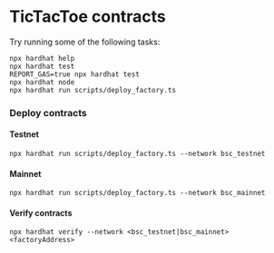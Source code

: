 # TicTacToe contracts


Try running some of the following tasks:

```shell
npx hardhat help
npx hardhat test
REPORT_GAS=true npx hardhat test
npx hardhat node
npx hardhat run scripts/deploy_factory.ts
```

### Deploy contracts

#### Testnet

```shell
npx hardhat run scripts/deploy_factory.ts --network bsc_testnet
```

#### Mainnet

```shell
npx hardhat run scripts/deploy_factory.ts --network bsc_mainnet
```

#### Verify contracts

```shell
npx hardhat verify --network <bsc_testnet|bsc_mainnet> <factoryAddress>
```
